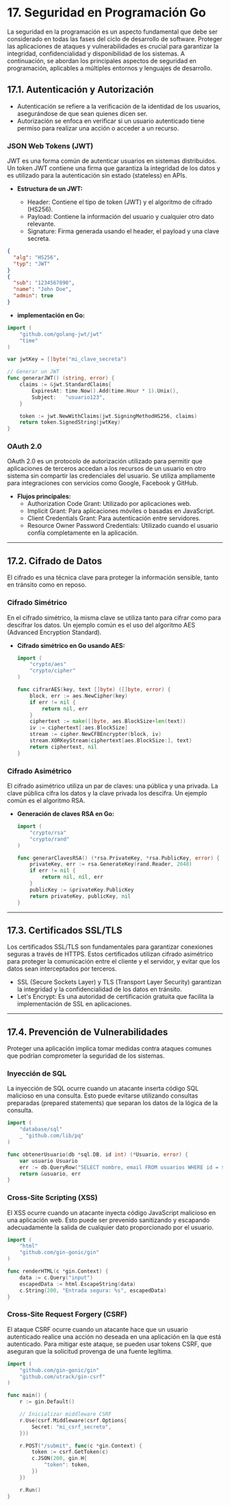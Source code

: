 # 17. Seguridad en Programación Go

La seguridad en la programación es un aspecto fundamental que debe ser considerado en todas las fases del ciclo de desarrollo de software. Proteger las aplicaciones de ataques y vulnerabilidades es crucial para garantizar la integridad, confidencialidad y disponibilidad de los sistemas. A continuación, se abordan los principales aspectos de seguridad en programación, aplicables a múltiples entornos y lenguajes de desarrollo.

## 17.1. Autenticación y Autorización

- Autenticación se refiere a la verificación de la identidad de los usuarios, asegurándose de que sean quienes dicen ser.
- Autorización se enfoca en verificar si un usuario autenticado tiene permiso para realizar una acción o acceder a un recurso.

### JSON Web Tokens (JWT)

JWT es una forma común de autenticar usuarios en sistemas distribuidos. Un token JWT contiene una firma que garantiza la integridad de los datos y es utilizado para la autenticación sin estado (stateless) en APIs.

- **Estructura de un JWT:**

  - Header: Contiene el tipo de token (JWT) y el algoritmo de cifrado (HS256).
  - Payload: Contiene la información del usuario y cualquier otro dato relevante.
  - Signature: Firma generada usando el header, el payload y una clave secreta.

```json
{
  "alg": "HS256",
  "typ": "JWT"
}
{
  "sub": "1234567890",
  "name": "John Doe",
  "admin": true
}

```

- **implementación en Go:**

```go
import (
    "github.com/golang-jwt/jwt"
    "time"
)

var jwtKey = []byte("mi_clave_secreta")

// Generar un JWT
func generarJWT() (string, error) {
    claims := &jwt.StandardClaims{
        ExpiresAt: time.Now().Add(time.Hour * 1).Unix(),
        Subject:   "usuario123",
    }

    token := jwt.NewWithClaims(jwt.SigningMethodHS256, claims)
    return token.SignedString(jwtKey)
}

```

### OAuth 2.0

OAuth 2.0 es un protocolo de autorización utilizado para permitir que aplicaciones de terceros accedan a los recursos de un usuario en otro sistema sin compartir las credenciales del usuario. Se utiliza ampliamente para integraciones con servicios como Google, Facebook y GitHub.

- **Flujos principales:**
  - Authorization Code Grant: Utilizado por aplicaciones web.
  - Implicit Grant: Para aplicaciones móviles o basadas en JavaScript.
  - Client Credentials Grant: Para autenticación entre servidores.
  - Resource Owner Password Credentials: Utilizado cuando el usuario confía completamente en la aplicación.

---

## 17.2. Cifrado de Datos

El cifrado es una técnica clave para proteger la información sensible, tanto en tránsito como en reposo.

### Cifrado Simétrico

En el cifrado simétrico, la misma clave se utiliza tanto para cifrar como para descifrar los datos. Un ejemplo común es el uso del algoritmo AES (Advanced Encryption Standard).

- **Cifrado simétrico en Go usando AES:**

  ```go
  import (
      "crypto/aes"
      "crypto/cipher"
  )

  func cifrarAES(key, text []byte) ([]byte, error) {
      block, err := aes.NewCipher(key)
      if err != nil {
          return nil, err
      }
      ciphertext := make([]byte, aes.BlockSize+len(text))
      iv := ciphertext[:aes.BlockSize]
      stream := cipher.NewCFBEncrypter(block, iv)
      stream.XORKeyStream(ciphertext[aes.BlockSize:], text)
      return ciphertext, nil
  }

  ```

### Cifrado Asimétrico

El cifrado asimétrico utiliza un par de claves: una pública y una privada. La clave pública cifra los datos y la clave privada los descifra. Un ejemplo común es el algoritmo RSA.

- **Generación de claves RSA en Go:**

  ```go
  import (
      "crypto/rsa"
      "crypto/rand"
  )

  func generarClavesRSA() (*rsa.PrivateKey, *rsa.PublicKey, error) {
      privateKey, err := rsa.GenerateKey(rand.Reader, 2048)
      if err != nil {
          return nil, nil, err
      }
      publicKey := &privateKey.PublicKey
      return privateKey, publicKey, nil
  }

  ```

---

## 17.3. Certificados SSL/TLS

Los certificados SSL/TLS son fundamentales para garantizar conexiones seguras a través de HTTPS. Estos certificados utilizan cifrado asimétrico para proteger la comunicación entre el cliente y el servidor, y evitar que los datos sean interceptados por terceros.

- SSL (Secure Sockets Layer) y TLS (Transport Layer Security) garantizan la integridad y la confidencialidad de los datos en tránsito.
- Let's Encrypt: Es una autoridad de certificación gratuita que facilita la implementación de SSL en aplicaciones.

---

## 17.4. Prevención de Vulnerabilidades

Proteger una aplicación implica tomar medidas contra ataques comunes que podrían comprometer la seguridad de los sistemas.

### Inyección de SQL

La inyección de SQL ocurre cuando un atacante inserta código SQL malicioso en una consulta. Esto puede evitarse utilizando consultas preparadas (prepared statements) que separan los datos de la lógica de la consulta.

```go
import (
    "database/sql"
    _ "github.com/lib/pq"
)

func obtenerUsuario(db *sql.DB, id int) (*Usuario, error) {
    var usuario Usuario
    err := db.QueryRow("SELECT nombre, email FROM usuarios WHERE id = $1", id).Scan(&usuario.Nombre, &usuario.Email)
    return &usuario, err
}

```

### Cross-Site Scripting (XSS)

El XSS ocurre cuando un atacante inyecta código JavaScript malicioso en una aplicación web. Esto puede ser prevenido sanitizando y escapando adecuadamente la salida de cualquier dato proporcionado por el usuario.

```go
import (
    "html"
    "github.com/gin-gonic/gin"
)

func renderHTML(c *gin.Context) {
    data := c.Query("input")
    escapedData := html.EscapeString(data)
    c.String(200, "Entrada segura: %s", escapedData)
}

```

### Cross-Site Request Forgery (CSRF)

El ataque CSRF ocurre cuando un atacante hace que un usuario autenticado realice una acción no deseada en una aplicación en la que está autenticado. Para mitigar este ataque, se pueden usar tokens CSRF, que aseguran que la solicitud provenga de una fuente legítima.

```go
import (
    "github.com/gin-gonic/gin"
    "github.com/utrack/gin-csrf"
)

func main() {
    r := gin.Default()

    // Inicializar middleware CSRF
    r.Use(csrf.Middleware(csrf.Options{
        Secret: "mi_csrf_secreto",
    }))

    r.POST("/submit", func(c *gin.Context) {
        token := csrf.GetToken(c)
        c.JSON(200, gin.H{
            "token": token,
        })
    })

    r.Run()
}

```
